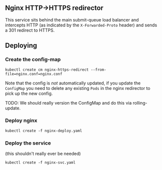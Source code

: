 ## Nginx HTTP->HTTPS redirector

This service sits behind the main submit-queue load balancer and 
intercepts HTTP (as indicated by the `X-Forwarded-Proto` header)
and sends a 301 redirect to HTTPS.

## Deploying

### Create the config-map

```
kubectl create cm nginx-https-redirect --from-file=nginx.conf=nginx.conf
```

Note that the config is _not_ automatically updated, if you update the
`ConfigMap` you need to delete any existing `Pods` in the nginx
redirector to pick up the new config.

TODO: We should really version the ConfigMap and do this via rolling-update.

### Deploy nginx

```
kubectl create -f nginx-deploy.yaml
```

### Deploy the service
(this shouldn't really ever be needed)

```
kubectl create -f nginx-svc.yaml
```

